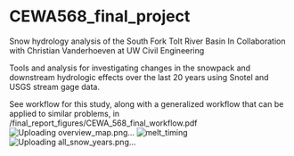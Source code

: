 # CEWA568_final_project
Snow hydrology analysis of the South Fork Tolt River Basin
In Collaboration with Christian Vanderhoeven at UW Civil Engineering

Tools and analysis for investigating changes in the snowpack and downstream hydrologic effects over the last 20 years using Snotel and USGS stream gage data.

See workflow for this study, along with a generalized workflow that can be applied to similar problems, in /final_report_figures/CEWA_568_final_workflow.pdf
![Uploading overview_map.png…]()
![melt_timing](https://user-images.githubusercontent.com/35668747/111815007-67a1de00-8898-11eb-9622-b96f01267b53.png)
![Uploading all_snow_years.png…]()
